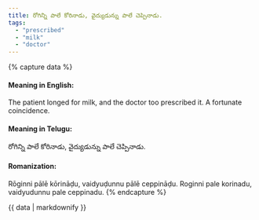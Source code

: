 ```yaml
---
title: రోగిన్ని పాలే కోరినాడు, వైద్యుడున్ను పాలే చెప్పినాడు.
tags:
  - "prescribed"
  - "milk"
  - "doctor"
---
```


{% capture data %}
#### Meaning in English:
The patient longed for milk, and the doctor too prescribed it.
A fortunate coincidence.

#### Meaning in Telugu:
రోగిన్ని పాలే కోరినాడు, వైద్యుడున్ను పాలే చెప్పినాడు.

#### Romanization:
Rōginni pālē kōrināḍu, vaidyuḍunnu pālē ceppināḍu.
Roginni pale korinadu, vaidyudunnu pale ceppinadu.
{% endcapture %}

{{ data | markdownify }}

